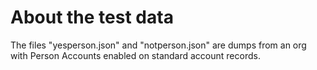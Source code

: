 # About the test data
The files "yesperson.json" and "notperson.json" are dumps from an org with Person Accounts enabled on standard account records.
